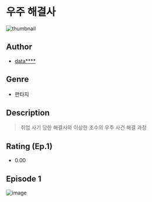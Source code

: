 # 우주 해결사
![thumbnail](https://image-comic.pstatic.net/user_contents_data/challenge_comic/2023/05/25/upload_3977296620703277413_480x623.jpeg)

## Author
- [data****](https://comic.naver.com/artistTitle?id=367276)

## Genre
- 판타지

## Description
> 취업 사기 당한 해결사와 이상한 조수의 우주 사건 해결 과정


## Rating (Ep.1)
- 0.00

## Episode 1
![image](https://image-comic.pstatic.net/user_contents_data/challenge_comic/2023/05/25/367276/upload_3904729969925044322.jpeg)
